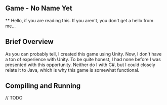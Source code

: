 ## Game - No Name Yet

**
Hello, if you are reading this. If you aren't, you don't get a hello from me...



## Brief Overview

As you can probably tell, I created this game using Unity. Now, I don't have a ton of experience with Unity. To be quite honest, I had none before I was presented with this opportunity. Neither do I with C#, but I could closely relate it to Java, which is why this game is somewhat functional.


## Compiling and Running
// TODO
